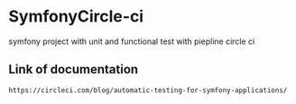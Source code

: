 # SymfonyCircle-ci

symfony project with unit and functional test with piepline circle ci


## Link of documentation

`https://circleci.com/blog/automatic-testing-for-symfony-applications/`
